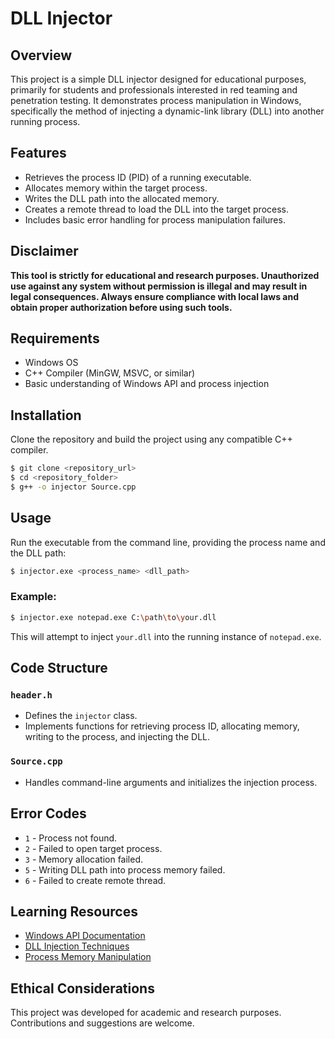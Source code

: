 # DLL Injector

## Overview
This project is a simple DLL injector designed for educational purposes, primarily for students and professionals interested in red teaming and penetration testing. It demonstrates process manipulation in Windows, specifically the method of injecting a dynamic-link library (DLL) into another running process.

## Features
- Retrieves the process ID (PID) of a running executable.
- Allocates memory within the target process.
- Writes the DLL path into the allocated memory.
- Creates a remote thread to load the DLL into the target process.
- Includes basic error handling for process manipulation failures.

## Disclaimer
**This tool is strictly for educational and research purposes. Unauthorized use against any system without permission is illegal and may result in legal consequences. Always ensure compliance with local laws and obtain proper authorization before using such tools.**

## Requirements
- Windows OS
- C++ Compiler (MinGW, MSVC, or similar)
- Basic understanding of Windows API and process injection

## Installation
Clone the repository and build the project using any compatible C++ compiler.
```sh
$ git clone <repository_url>
$ cd <repository_folder>
$ g++ -o injector Source.cpp
```

## Usage
Run the executable from the command line, providing the process name and the DLL path:
```sh
$ injector.exe <process_name> <dll_path>
```
### Example:
```sh
$ injector.exe notepad.exe C:\path\to\your.dll
```
This will attempt to inject `your.dll` into the running instance of `notepad.exe`.

## Code Structure
### `header.h`
- Defines the `injector` class.
- Implements functions for retrieving process ID, allocating memory, writing to the process, and injecting the DLL.

### `Source.cpp`
- Handles command-line arguments and initializes the injection process.

## Error Codes
- `1` - Process not found.
- `2` - Failed to open target process.
- `3` - Memory allocation failed.
- `5` - Writing DLL path into process memory failed.
- `6` - Failed to create remote thread.

## Learning Resources
- [Windows API Documentation](https://docs.microsoft.com/en-us/windows/win32/api/)
- [DLL Injection Techniques](https://www.ired.team/miscellaneous-reversing-forensics/windows-kernel-internals/process-injection-techniques)
- [Process Memory Manipulation](https://www.geoffchappell.com/studies/windows/win32/memory/process/index.htm)

## Ethical Considerations
This project was developed for academic and research purposes. Contributions and suggestions are welcome.

